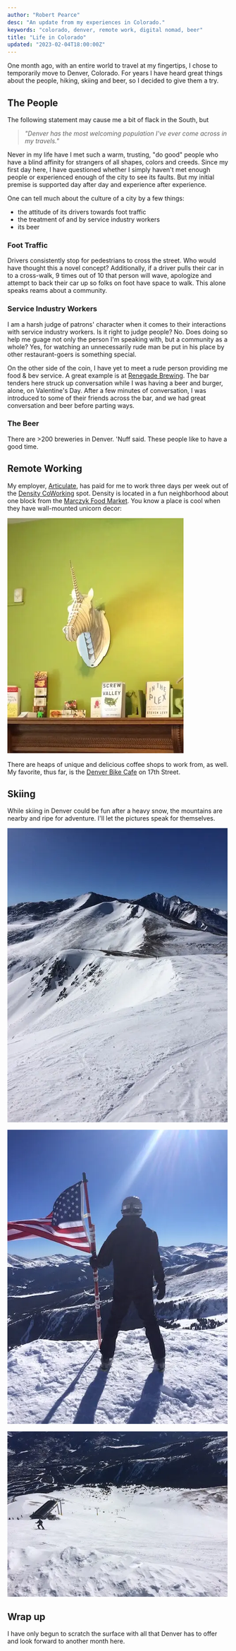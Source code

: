 ```yaml
---
author: "Robert Pearce"
desc: "An update from my experiences in Colorado."
keywords: "colorado, denver, remote work, digital nomad, beer"
title: "Life in Colorado"
updated: "2023-02-04T18:00:00Z"
---
```


One month ago, with an entire world to travel at my fingertips, I chose to
temporarily move to Denver, Colorado. For years I have heard great things about
the people, hiking, skiing and beer, so I decided to give them a try.

## The People

The following statement may cause me a bit of flack in the South, but

> _&quot;Denver has the most welcoming population I've ever come across
> in my travels.&quot;_

Never in my life have I met such a warm, trusting, &quot;do good&quot; people
who have a blind affinity for strangers of all shapes, colors and creeds. Since
my first day here, I have questioned whether I simply haven't met enough people
or experienced enough of the city to see its faults. But my initial premise is
supported day after day and experience after experience.

One can tell much about the culture of a city by a few things:

* the attitude of its drivers towards foot traffic
* the treatment of and by service industry workers
* its beer

### Foot Traffic

Drivers consistently stop for pedestrians to cross the street. Who would have
thought this a novel concept? Additionally, if a driver pulls their car in to a
cross-walk, 9 times out of 10 that person will wave, apologize and attempt to
back their car up so folks on foot have space to walk. This alone speaks reams
about a community.

### Service Industry Workers

I am a harsh judge of patrons' character when it comes to their interactions
with service industry workers. Is it right to judge people? No. Does doing so
help me guage not only the person I'm speaking with, but a community as a whole?
Yes, for watching an unnecessarily rude man be put in his place by other
restaurant-goers is something special.

On the other side of the coin, I have yet to meet a rude person providing me
food & bev service. A great example is at [Renegade
Brewing](http://renegadebrewing.com/). The bar tenders here struck up
conversation while I was having a beer and burger, alone, on Valentine's Day.
After a few minutes of conversation, I was introduced to some of their friends
across the bar, and we had great conversation and beer before parting ways.

### The Beer

There are &gt;200 breweries in Denver. 'Nuff said. These people like to have a
good time.

## Remote Working

My employer, [Articulate](https://www.articulate.com/), has paid for me to work
three days per week out of the [Density CoWorking](http://densitycoworking.com/)
spot. Density is located in a fun neighborhood about one block from the [Marczyk
Food Market](http://marczykfinefoods.com/). You know a place is cool when they
have wall-mounted unicorn decor:

<img
  alt="Wooden unicorn wall mount"
  decoding="async"
  height="533"
  loading="lazy"
  src="./images/life-in-co-unicorn.webp"
  width="400"
/>

There are heaps of unique and delicious coffee shops to work from, as well. My
favorite, thus far, is the [Denver Bike Cafe](http://denverbicyclecafe.com) on
17th Street.

## Skiing

While skiing in Denver could be fun after a heavy snow, the mountains are nearby
and ripe for adventure. I'll let the pictures speak for themselves.

<img
  alt="Top of Breckenridge, CO; mountains in snow"
  decoding="async"
  height="667"
  loading="lazy"
  src="./images/life-in-co-breck-tippy-top.webp"
  width="500"
/>

<img
  alt="USA flag with me next to it at the top of a mountain in Breckenridge, CO"
  decoding="async"
  height="667"
  loading="lazy"
  src="./images/life-in-co-breck-america.webp"
  width="500"
/>

<img
  alt="View over the edge down a treeless skip slope"
  decoding="async"
  height="375"
  loading="lazy"
  src="./images/life-in-co-breck-edge.webp"
  width="500"
/>

## Wrap up

I have only begun to scratch the surface with all that Denver has to offer and
look forward to another month here.
